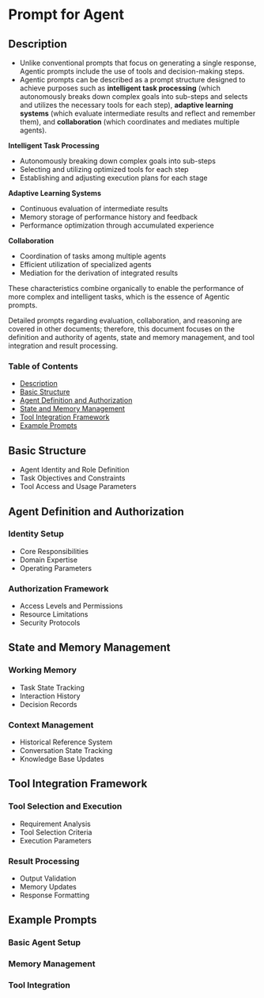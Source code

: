 # Prompt for Agent

## Description
- Unlike conventional prompts that focus on generating a single response, Agentic prompts include the use of tools and decision-making steps.
- Agentic prompts can be described as a prompt structure designed to achieve purposes such as **intelligent task processing** (which autonomously breaks down complex goals into sub-steps and selects and utilizes the necessary tools for each step), **adaptive learning systems** (which evaluate intermediate results and reflect and remember them), and **collaboration** (which coordinates and mediates multiple agents).

**Intelligent Task Processing**
- Autonomously breaking down complex goals into sub-steps
- Selecting and utilizing optimized tools for each step
- Establishing and adjusting execution plans for each stage

**Adaptive Learning Systems**
- Continuous evaluation of intermediate results
- Memory storage of performance history and feedback
- Performance optimization through accumulated experience

**Collaboration**
- Coordination of tasks among multiple agents
- Efficient utilization of specialized agents
- Mediation for the derivation of integrated results

These characteristics combine organically to enable the performance of more complex and intelligent tasks, which is the essence of Agentic prompts.

Detailed prompts regarding evaluation, collaboration, and reasoning are covered in other documents; therefore, this document focuses on the definition and authority of agents, state and memory management, and tool integration and result processing.

### Table of Contents
- [Description](#description)
- [Basic Structure](#basic-structure)
- [Agent Definition and Authorization](#agent-definition-and-authorization)
- [State and Memory Management](#state-and-memory-management)
- [Tool Integration Framework](#tool-integration-framework)
- [Example Prompts](example-prompt)
## Basic Structure
- Agent Identity and Role Definition
- Task Objectives and Constraints
- Tool Access and Usage Parameters

## Agent Definition and Authorization
### Identity Setup
- Core Responsibilities
- Domain Expertise
- Operating Parameters

### Authorization Framework
- Access Levels and Permissions
- Resource Limitations
- Security Protocols

## State and Memory Management
### Working Memory
- Task State Tracking
- Interaction History
- Decision Records

### Context Management
- Historical Reference System
- Conversation State Tracking
- Knowledge Base Updates

## Tool Integration Framework
### Tool Selection and Execution
- Requirement Analysis
- Tool Selection Criteria
- Execution Parameters

### Result Processing
- Output Validation
- Memory Updates
- Response Formatting

## Example Prompts
### Basic Agent Setup
### Memory Management
### Tool Integration